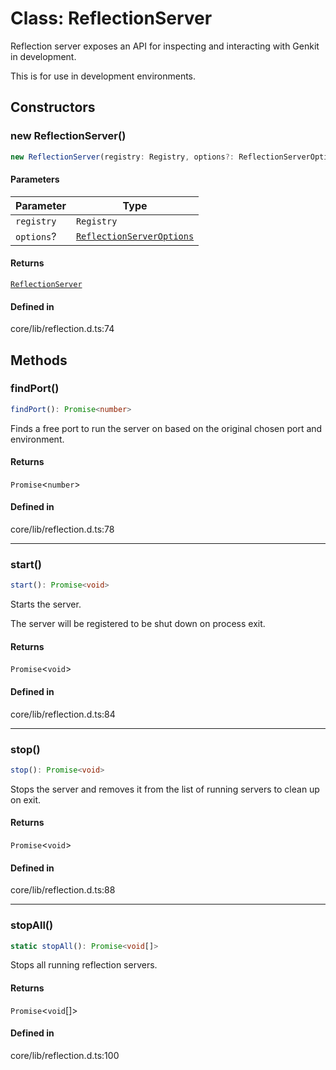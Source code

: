 # Class: ReflectionServer

Reflection server exposes an API for inspecting and interacting with Genkit in development.

This is for use in development environments.

## Constructors

### new ReflectionServer()

```ts
new ReflectionServer(registry: Registry, options?: ReflectionServerOptions): ReflectionServer
```

#### Parameters

| Parameter | Type |
| ------ | ------ |
| `registry` | `Registry` |
| `options`? | [`ReflectionServerOptions`](../interfaces/ReflectionServerOptions.md) |

#### Returns

[`ReflectionServer`](ReflectionServer.md)

#### Defined in

core/lib/reflection.d.ts:74

## Methods

### findPort()

```ts
findPort(): Promise<number>
```

Finds a free port to run the server on based on the original chosen port and environment.

#### Returns

`Promise`\<`number`\>

#### Defined in

core/lib/reflection.d.ts:78

***

### start()

```ts
start(): Promise<void>
```

Starts the server.

The server will be registered to be shut down on process exit.

#### Returns

`Promise`\<`void`\>

#### Defined in

core/lib/reflection.d.ts:84

***

### stop()

```ts
stop(): Promise<void>
```

Stops the server and removes it from the list of running servers to clean up on exit.

#### Returns

`Promise`\<`void`\>

#### Defined in

core/lib/reflection.d.ts:88

***

### stopAll()

```ts
static stopAll(): Promise<void[]>
```

Stops all running reflection servers.

#### Returns

`Promise`\<`void`[]\>

#### Defined in

core/lib/reflection.d.ts:100

